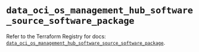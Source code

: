 # `data_oci_os_management_hub_software_source_software_package`

Refer to the Terraform Registry for docs: [`data_oci_os_management_hub_software_source_software_package`](https://registry.terraform.io/providers/oracle/oci/7.19.0/docs/data-sources/os_management_hub_software_source_software_package).
